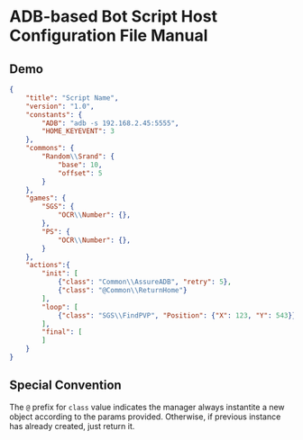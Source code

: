 # ADB-based Bot Script Host Configuration File Manual
## Demo
```json
{
	"title": "Script Name",
	"version": "1.0",
	"constants": {
		"ADB": "adb -s 192.168.2.45:5555",
		"HOME_KEYEVENT": 3
	},
	"commons": {
		"Random\\Srand": {
			"base": 10,
			"offset": 5
		}
	},
	"games": {
		"SGS": {
			"OCR\\Number": {},
		},
		"PS": {
			"OCR\\Number": {},
		}
	},
	"actions":{
		"init": [
			{"class": "Common\\AssureADB", "retry": 5},
			{"class": "@Common\\ReturnHome"}
		],
		"loop": [
			{"class": "SGS\\FindPVP", "Position": {"X": 123, "Y": 543}}
		],
		"final": [
		]
	}
}
```
## Special Convention
The `@` prefix for `class` value indicates the manager always instantite a new object according to the params provided. Otherwise, if previous instance has already created, just return it.
